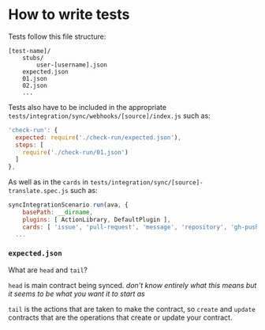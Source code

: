 # How to write tests

Tests follow this file structure:

```
[test-name]/
    stubs/
        user-[username].json
    expected.json
    01.json
    02.json
    ...
```

Tests also have to be included in the appropriate `tests/integration/sync/webhooks/[source]/index.js` such as:

```js
'check-run': {
  expected: require('./check-run/expected.json'),
  steps: [
    require('./check-run/01.json')
  ]
},
```

As well as in the `cards` in `tests/integration/sync/[source]-translate.spec.js` such as:

```js
syncIntegrationScenario.run(ava, {
	basePath: __dirname,
	plugins: [ ActionLibrary, DefaultPlugin ],
	cards: [ 'issue', 'pull-request', 'message', 'repository', 'gh-push', 'check-run' ]
  ...
```

### `expected.json`

What are `head` and `tail`?

`head` is main contract being synced. _don't know entirely what this means but it seems to be what you want it to start as_

`tail` is the actions that are taken to make the contract, so `create` and `update` contracts that are the operations that create or update your contract.
